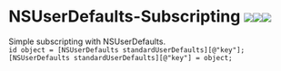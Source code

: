 # NSUserDefaults-Subscripting [![](https://travis-ci.org/Schemetrical/NSUserDefaults-Subscripting.svg?branch=master)![](http://img.shields.io/cocoapods/v/NSUserDefaults+Subscripting.svg?style=flat)![](http://img.shields.io/cocoapods/p/NSUserDefaults+Subscripting.svg?style=flat)](https://travis-ci.org/Schemetrical/NSUserDefaults-Subscripting)
Simple subscripting with NSUserDefaults.<br>
`id object = [NSUserDefaults standardUserDefaults][@"key"];`<br>
`[NSUserDefaults standardUserDefaults][@"key"] = object;`
